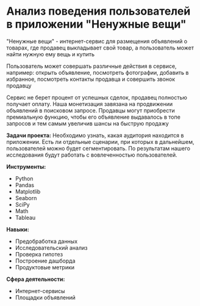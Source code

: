 # Анализ поведения пользователей в приложении "Ненужные вещи"

"Ненужные вещи" - интернет-сервис для размещения объявлений о товарах, где продавец выкладывает свой товар, а пользователь может найти нужную ему вещь и купить  

Пользователь может совершать различные действия в сервисе, например: открыть объявление, посмотреть фотографии, добавить в избранное, посмотреть контакты продавца и совершить звонок продавцу  

Сервис не берет процент от успешных сделок, продавец полностью получает оплату. Наша монетизация завязана на продвижении объявлений в поисковом запросе. Продавцы могут приобрести премиальную функцию, чтобы его объявление выдавалось в топе запросов и тем самым увеличив шансы на быструю продажу  


**Задачи проекта:**
Необходимо узнать, какая аудитория находится в приложении. Есть ли отдельные сценарии, при которых в дальнейшем, пользователей можно будет сегментировать. По результатам нашего исследования будут работать с вовлеченностью пользователей. 

**Инструменты:**
- Python
- Pandas
- Matplotlib
- Seaborn
- SciPy
- Math
- Tableau

**Навыки:**  

- Предобработка данных
- Исследовательский анализ
- Проверка гипотез
- Построение дашборда
- Продуктовые метрики

**Сфера деятельности:**
- Интернет-сервисы
- Площадки объявлений
